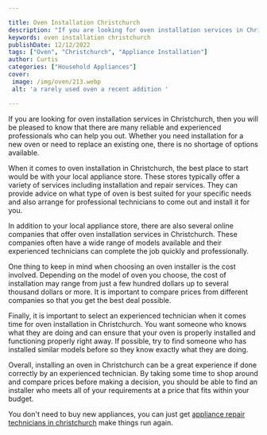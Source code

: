 ```yaml
---

title: Oven Installation Christchurch
description: "If you are looking for oven installation services in Christchurch, then you will be pleased to know that there are many reliable a...get more detail"
keywords: oven installation christchurch
publishDate: 12/12/2022
tags: ["Oven", "Christchurch", "Appliance Installation"]
author: Curtis
categories: ["Household Appliances"]
cover: 
 image: /img/oven/213.webp
 alt: 'a rarely used oven a recent addition '

---
```


If you are looking for oven installation services in Christchurch, then you will be pleased to know that there are many reliable and experienced professionals who can help you out. Whether you need installation for a new oven or need to replace an existing one, there is no shortage of options available. 

When it comes to oven installation in Christchurch, the best place to start would be with your local appliance store. These stores typically offer a variety of services including installation and repair services. They can provide advice on what type of oven is best suited for your specific needs and also arrange for professional technicians to come out and install it for you. 

In addition to your local appliance store, there are also several online companies that offer oven installation services in Christchurch. These companies often have a wide range of models available and their experienced technicians can complete the job quickly and professionally. 

One thing to keep in mind when choosing an oven installer is the cost involved. Depending on the model of oven you choose, the cost of installation may range from just a few hundred dollars up to several thousand dollars or more. It is important to compare prices from different companies so that you get the best deal possible. 

Finally, it is important to select an experienced technician when it comes time for oven installation in Christchurch. You want someone who knows what they are doing and can ensure that your oven is properly installed and functioning properly right away. If possible, try to find someone who has installed similar models before so they know exactly what they are doing. 

Overall, installing an oven in Christchurch can be a great experience if done correctly by an experienced technician. By taking some time to shop around and compare prices before making a decision, you should be able to find an installer who meets all of your requirements at a price that fits within your budget.

You don't need to buy new appliances, you can just get <a href="/pages/appliance-repair-technicians/new-zealand/christchurch/">appliance repair technicians in christchurch</a> make things run again.
